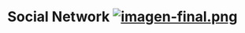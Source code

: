 # Social Network [![imagen-final.png](https://i.postimg.cc/2jG7RqGQ/imagen-final.png)](https://postimg.cc/py9FKLgr)